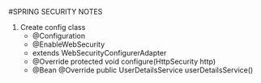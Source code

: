 #SPRING SECURITY NOTES

1. Create config class
    - @Configuration
    - @EnableWebSecurity
    - extends WebSecurityConfigurerAdapter
    - @Override protected void configure(HttpSecurity http)
    - @Bean @Override public UserDetailsService userDetailsService()
